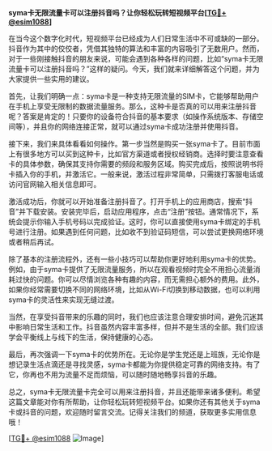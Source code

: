 **syma卡无限流量卡可以注册抖音吗？让你轻松玩转短视频平台[[TG💪+ @esim1088](https://t.me/s/esim1088)]**

在当今这个数字化时代，短视频平台已经成为人们日常生活中不可或缺的一部分。抖音作为其中的佼佼者，凭借其独特的算法和丰富的内容吸引了无数用户。然而，对于一些刚接触抖音的朋友来说，可能会遇到各种各样的问题，比如“syma卡无限流量卡可以注册抖音吗？”这样的疑问。今天，我们就来详细解答这个问题，并为大家提供一些实用的建议。

首先，让我们明确一点：syma卡是一种支持无限流量的SIM卡，它能够帮助用户在手机上享受无限制的数据流量服务。那么，这种卡是否真的可以用来注册抖音呢？答案是肯定的！只要你的设备符合抖音的基本要求（如操作系统版本、存储空间等），并且你的网络连接正常，就可以通过syma卡成功注册并使用抖音。

接下来，我们来具体看看如何操作。第一步当然是购买一张syma卡了。目前市面上有很多地方可以买到这种卡，比如官方渠道或者授权经销商。选择时要注意查看卡的具体参数，确保其支持你需要的频段和服务区域。购买完成后，按照说明书将卡插入你的手机，并激活它。一般来说，激活过程非常简单，只需拨打客服电话或访问官网输入相关信息即可。

激活成功后，你就可以开始准备注册抖音了。打开手机上的应用商店，搜索“抖音”并下载安装。安装完毕后，启动应用程序，点击“注册”按钮。通常情况下，系统会提示你输入手机号码以完成验证。这时，你可以直接使用syma卡绑定的手机号进行注册。如果遇到任何问题，比如收不到验证码短信，可以尝试更换网络环境或者稍后再试。

除了基本的注册流程外，还有一些小技巧可以帮助你更好地利用syma卡的优势。例如，由于syma卡提供了无限流量服务，所以在观看视频时完全不用担心流量消耗过快的问题。你可以尽情浏览各种有趣的内容，而无需担心额外的费用。此外，如果你经常需要切换不同的网络环境，比如从Wi-Fi切换到移动数据，也可以利用syma卡的灵活性来实现无缝过渡。

当然，在享受抖音带来的乐趣的同时，我们也应该注意合理安排时间，避免沉迷其中影响日常生活和工作。抖音虽然内容丰富多样，但并不是生活的全部。我们应该学会平衡线上与线下的生活，保持健康的心态。

最后，再次强调一下syma卡的优势所在。无论你是学生党还是上班族，无论你是想记录生活点滴还是寻找灵感，syma卡都能为你提供稳定可靠的网络支持。有了它，你再也不用为流量不足而烦恼，可以随时随地畅享抖音的乐趣。

总之，syma卡无限流量卡完全可以用来注册抖音，并且还能带来诸多便利。希望这篇文章能对你有所帮助，让你轻松玩转短视频平台。如果你还有其他关于syma卡或抖音的问题，欢迎随时留言交流。记得关注我们的频道，获取更多实用信息哦！

[[TG💪+ @esim1088](https://t.me/s/esim1088) ![Image](https://i.postimg.cc/4NQfJmqS/Snipaste-2025-05-13-00-14-12.png)]